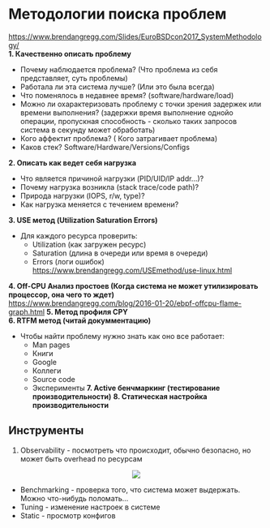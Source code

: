 # Методологии поиска проблем
https://www.brendangregg.com/Slides/EuroBSDcon2017_SystemMethodology/       
**1. Качественно описать проблему**    
- Почему наблюдается проблема? (Что проблема из себя представляет, суть проблемы)
- Работала ли эта система лучше? (Или это была всегда)
- Что поменялось в недавнее время? (software/hardware/load)
- Можно ли охарактеризовать проблему с точки зрения задержек или времени выполнения? (задержки время выполнение однойо операции, пропускная способность - сколько таких запросов система в секунду может обработать)
- Кого аффектит проблема? ( Кого затрагивает проблема)
- Каков стек? Software/Hardware/Versions/Configs

**2. Описать как ведет себя нагрузка**     
- Что является причиной нагрузки (PID/UID/IP addr…)?
- Почему нагрузка возникла (stack trace/code path)?
- Природа нагрузки (IOPS, r/w, type)?
- Как нагрузка меняется с течением времени?


**3. USE метод (Utilization Saturation Errors)**     
- Для каждого ресурса проверить:
   - Utilization (как загружен ресурс)
   - Saturation (длина в очереди или время в очереди)
   - Errors (логи ошибок)    
https://www.brendangregg.com/USEmethod/use-linux.html      

**4. Off-CPU Анализ простоев (Когда система не может утилизировать процессор, она чего то ждет)**         
https://www.brendangregg.com/blog/2016-01-20/ebpf-offcpu-flame-graph.html
**5. Метод профиля CPY**    
**6. RTFM метод (читай докумментацию)**     
- Чтобы найти проблему нужно знать как оно все работает:
   - Man pages
   - Книги
   - Google
   - Коллеги
   - Source code
   - Эксперименты
**7. Active бенчмаркинг (тестирование производительности)**
**8. Статическая настройка производительности**

## Инструменты
1. Observability - посмотреть что происходит, обычно безопасно, но может быть overhead по ресурсам

<p align="center">
<image src="https://github.com/LLlMEJIb87/LINUX/blob/main/%D0%9C%D0%BE%D0%BD%D0%B8%D1%82%D0%BE%D1%80%D0%B8%D0%BD%D0%B3/Picture/observability_base.png">
</p>        



- Benchmarking - проверка того, что система может выдержать. Можно что-нибудь поломать…
- Tuning - изменение настроек в системе
- Static - просмотр конфигов
